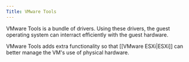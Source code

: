 ```yaml
---
Title: VMware Tools
---
```


VMware Tools is a bundle of drivers. Using these drivers, the guest operating system can interract efficiently with the guest hardware. 

VMware Tools adds extra functionality so that [[VMware ESXi|ESXi]] can better manage the VM's use of physical hardware.